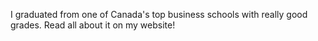 I graduated from one of Canada's top business schools with really good grades.
Read all about it on my website!